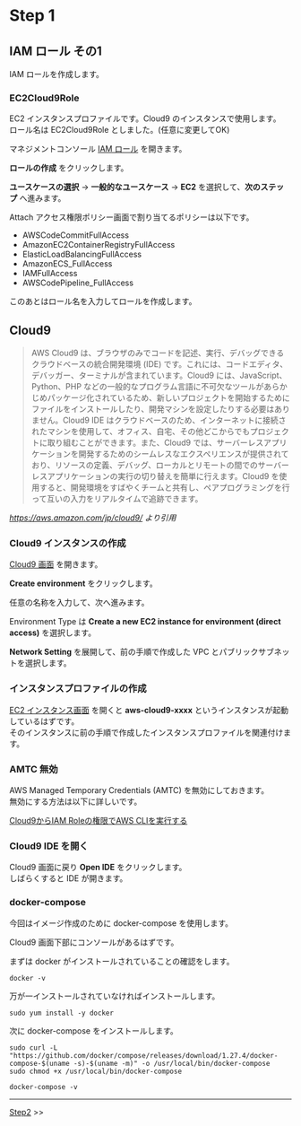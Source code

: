 # Step 1
## IAM ロール その1
IAM ロールを作成します。  

### EC2Cloud9Role
EC2 インスタンスプロファイルです。Cloud9 のインスタンスで使用します。   
ロール名は EC2Cloud9Role としました。(任意に変更してOK)  

マネジメントコンソール <a href="https://console.aws.amazon.com/iam/home?region=ap-northeast-1#/roles" target="_blank">IAM ロール</a> を開きます。  

**ロールの作成** をクリックします。  

**ユースケースの選択** → **一般的なユースケース** → **EC2** を選択して、**次のステップ** へ進みます。  

Attach アクセス権限ポリシー画面で割り当てるポリシーは以下です。  

 * AWSCodeCommitFullAccess
 * AmazonEC2ContainerRegistryFullAccess
 * ElasticLoadBalancingFullAccess
 * AmazonECS_FullAccess
 * IAMFullAccess
 * AWSCodePipeline_FullAccess 

このあとはロール名を入力してロールを作成します。  

## Cloud9
> AWS Cloud9 は、ブラウザのみでコードを記述、実行、デバッグできるクラウドベースの統合開発環境 (IDE) です。これには、コードエディタ、デバッガー、ターミナルが含まれています。Cloud9 には、JavaScript、Python、PHP などの一般的なプログラム言語に不可欠なツールがあらかじめパッケージ化されているため、新しいプロジェクトを開始するためにファイルをインストールしたり、開発マシンを設定したりする必要はありません。Cloud9 IDE はクラウドベースのため、インターネットに接続されたマシンを使用して、オフィス、自宅、その他どこからでもプロジェクトに取り組むことができます。また、Cloud9 では、サーバーレスアプリケーションを開発するためのシームレスなエクスペリエンスが提供されており、リソースの定義、デバッグ、ローカルとリモートの間でのサーバーレスアプリケーションの実行の切り替えを簡単に行えます。Cloud9 を使用すると、開発環境をすばやくチームと共有し、ペアプログラミングを行って互いの入力をリアルタイムで追跡できます。

*https://aws.amazon.com/jp/cloud9/ より引用*

### Cloud9 インスタンスの作成
<a href="https://ap-northeast-1.console.aws.amazon.com/cloud9/home" target="_blank">Cloud9 画面</a> を開きます。  

**Create environment** をクリックします。  

任意の名称を入力して、次へ進みます。  

Environment Type は **Create a new EC2 instance for environment (direct access)** を選択します。  

**Network Setting** を展開して、前の手順で作成した VPC とパブリックサブネットを選択します。  

### インスタンスプロファイルの作成
<a href="https://ap-northeast-1.console.aws.amazon.com/ec2/v2/home?region=ap-northeast-1#Instances:" target="_blank">EC2 インスタンス画面</a> を開くと **aws-cloud9-xxxx** というインスタンスが起動しているはずです。  
そのインスタンスに前の手順で作成したインスタンスプロファイルを関連付けます。    

### AMTC 無効
AWS Managed Temporary Credentials (AMTC) を無効にしておきます。  
無効にする方法は以下に詳しいです。  

[Cloud9からIAM Roleの権限でAWS CLIを実行する](https://dev.classmethod.jp/articles/execute-aws-cli-with-iam-role-on-cloud9/)


### Cloud9 IDE を開く
Cloud9 画面に戻り **Open IDE** をクリックします。  
しばらくすると IDE が開きます。  

### docker-compose
今回はイメージ作成のために docker-compose を使用します。  

Cloud9 画面下部にコンソールがあるはずです。  

まずは docker がインストールされていることの確認をします。  
```
docker -v
```

万が一インストールされていなければインストールします。  
```
sudo yum install -y docker
```

次に docker-compose をインストールします。  

```
sudo curl -L "https://github.com/docker/compose/releases/download/1.27.4/docker-compose-$(uname -s)-$(uname -m)" -o /usr/local/bin/docker-compose
sudo chmod +x /usr/local/bin/docker-compose

docker-compose -v
```

----

[Step2](../step2/README.md) >>
